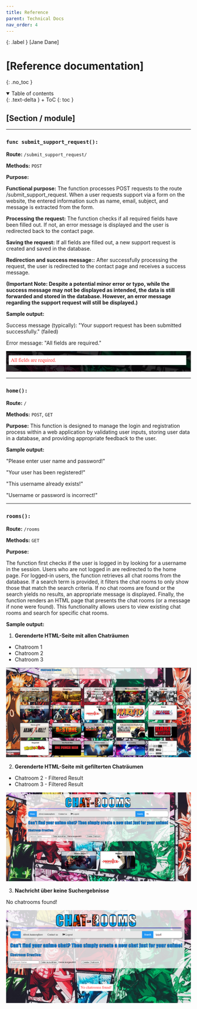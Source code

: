 ```yaml
---
title: Reference
parent: Technical Docs
nav_order: 4
---
```


{: .label }
[Jane Dane]

# [Reference documentation]
{: .no_toc }


<details open markdown="block">
{: .text-delta }
<summary>Table of contents</summary>
+ ToC
{: toc }
</details>

## [Section / module]
-------------------------------------------------------------------------------------------------------------
### `func submit_support_request():`

**Route:** `/submit_support_request/`

**Methods:** `POST`

**Purpose:** 

**Functional purpose:** The function processes POST requests to the route /submit_support_request. When a user requests support via a form on the website, the entered information such as name, email, subject, and message is extracted from the form.

**Processing the request:** The function checks if all required fields have been filled out. If not, an error message is displayed and the user is redirected back to the contact page.

**Saving the request:** If all fields are filled out, a new support request is created and saved in the database.

**Redirection and success message::** After successfully processing the request, the user is redirected to the contact page and receives a success message. 

**(Important Note: Despite a potential minor error or typo, while the success message may not be displayed as intended, the data is still forwarded and stored in the database. However, an error message regarding the support request will still be displayed.)**
                                      

**Sample output:**

Success message (typically): "Your support request has been submitted successfully." (failed)


Error message: "All fields are required."

![Info Missing](/docs/technical-docs/doc-img/infomissing.png "info-missing")

------------------------------------------------------------------------------------------------
### `home():`

**Route:** `/`

**Methods:** `POST`, `GET`

**Purpose:** 
This function is designed to manage the login and registration process within a web application by validating user inputs, storing user data in a database, and providing appropriate feedback to the user.

**Sample output:**

"Please enter user name and password!"

"Your user has been registered!"

"This username already exists!"

"Username or password is incorrect!"

------------------------------------------------------------------------------------------------
### `rooms():`

**Route:** `/rooms`

**Methods:** `GET`

**Purpose:** 

The function first checks if the user is logged in by looking for a username in the session. Users who are not logged in are redirected to the home page. For logged-in users, the function retrieves all chat rooms from the database. If a search term is provided, it filters the chat rooms to only show those that match the search criteria. If no chat rooms are found or the search yields no results, an appropriate message is displayed. Finally, the function renders an HTML page that presents the chat rooms (or a message if none were found). This functionality allows users to view existing chat rooms and search for specific chat rooms.

**Sample output:**

1. **Gerenderte HTML-Seite mit allen Chaträumen**

<ul>
  <li>Chatroom 1</li>
  <li>Chatroom 2</li>
  <li>Chatroom 3</li>
</ul>


![Chatroomliste](Chatroomliste.png "Chatroomliste")



2. **Gerenderte HTML-Seite mit gefilterten Chaträumen**

<ul>
  <li>Chatroom 2 - Filtered Result</li>
  <li>Chatroom 3 - Filtered Result</li>
</ul>


![filtered-chatroomlist](filtered-chatroomlist.png "filtered-chatroomlist")


3. **Nachricht über keine Suchergebnisse**

<p>No chatrooms found!</p>

![no-chatrooms-found](no-chatrooms-found.png "no-chatrooms-found")